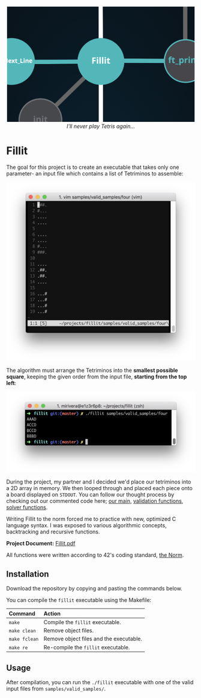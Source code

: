 <p align="center">
  <div align="center">
   <img src="assets/Fillit_graph.png" width="500px"</img><br>
    <em><i>I'll never play Tetris again...</i></em>
  </div>
</p>

# Fillit

The goal for this project is to create an executable that takes only one parameter- an input file which contains a list of Tetriminos to assemble:

<p align="center">
  <div align="center">
   <img src="https://github.com/micriver/Fillit/blob/master/assets/sample_input_file.png" width="520px"</img><br>
  </div>
</p>

The algorithm must arrange the Tetriminos into the **smallest possible square**, keeping the given order from the input file, **starting from the top left**:

<p align="center">
  <div align="center">
   <img src="assets/sample_fillit_output.png" width="800px"</img><br>
  </div>
</p>

During the project, my partner and I decided we'd place our tetriminos into a 2D array in memory. We then looped through and placed each piece onto a board displayed on ```STDOUT```. You can follow our thought process by checking out our commented code here; [our main](main.c), [validation functions](validate.c), [solver functions](solve.c). 

Writing Fillit to the norm forced me to practice with new, optimized C language syntax. I was exposed to various algorithmic concepts, backtracking and recursive functions. 

**Project Document:**
[Fillit.pdf](https://github.com/micriver/get_next_line/blob/master/docs/get_next_line.en.pdf)

All functions were written according to 42's coding standard,
[the Norm](https://github.com/micriver/docs/norme.en%20.pdf).


## Installation

Download the repository by copying and pasting the commands below.

You can compile the ```fillit``` executable using the Makefile:

Command       |  Action
:-------------|:-------------
`make`        | Compile the ```fillit``` executable.
`make clean`  | Remove object files.
`make fclean` | Remove object files and the executable.
`make re`     | Re-compile the ```fillit``` executable.

## Usage

After compilation, you can run the ```./fillit``` executable with one of the valid input files from ```samples/valid_samples/```.

